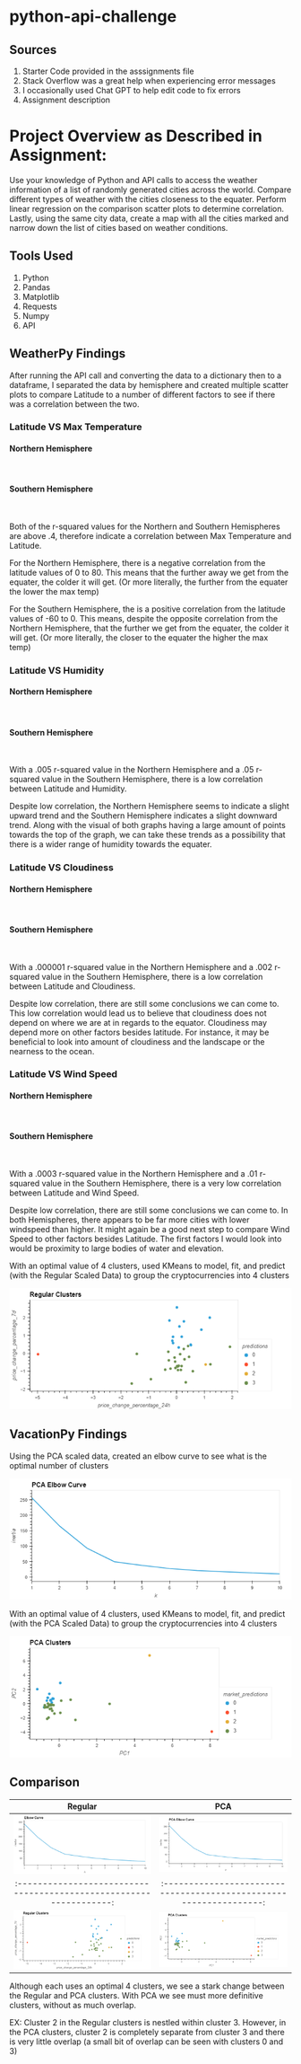 # python-api-challenge

## Sources

1. Starter Code provided in the asssignments file
2. Stack Overflow was a great help when experiencing error messages
3. I occasionally used Chat GPT to help edit code to fix errors
4. Assignment description

# Project Overview as Described in Assignment:

Use your knowledge of Python and API calls to access the weather information of a list of randomly generated cities across the world. Compare different types of weather with the cities closeness to the equater. Perform linear regression on the comparison scatter plots to determine correlation. Lastly, using the same city data, create a map with all the cities marked and narrow down the list of cities based on weather conditions.

## Tools Used
1. Python
2. Pandas
3. Matplotlib
4. Requests
5. Numpy
6. API

## WeatherPy Findings

After running the API call and converting the data to a dictionary then to a dataframe, I separated the data by hemisphere and created multiple scatter plots to compare Latitude to a number of different factors to see if there was a correlation between the two.

### Latitude VS Max Temperature

#### Northern Hemisphere
![]()

#### Southern Hemisphere
![]()

Both of the r-squared values for the Northern and Southern Hemispheres are above .4, therefore indicate a correlation between Max Temperature and Latitude.

For the Northern Hemisphere, there is a negative correlation from the latitude values of 0 to 80. This means that the further away we get from the equater, the colder it will get. (Or more literally, the further from the equater the lower the max temp)

For the Southern Hemisphere, the is a positive correlation from the latitude values of -60 to 0. This means, despite the opposite correlation from the Northern Hemisphere, that the further we get from the equater, the colder it will get. (Or more literally, the closer to the equater the higher the max temp)

### Latitude VS Humidity

#### Northern Hemisphere
![]()

#### Southern Hemisphere
![]()

With a .005 r-squared value in the Northern Hemisphere and a .05 r-squared value in the Southern Hemisphere, there is a low correlation between Latitude and Humidity.

Despite low correlation, the Northern Hemisphere seems to indicate a slight upward trend and the Southern Hemisphere indicates a slight downward trend. Along with the visual of both graphs having a large amount of points towards the top of the graph, we can take these trends as a possibility that there is a wider range of humidity towards the equater.

### Latitude VS Cloudiness

#### Northern Hemisphere
![]()

#### Southern Hemisphere
![]()

With a .000001 r-squared value in the Northern Hemisphere and a .002 r-squared value in the Southern Hemisphere, there is a low correlation between Latitude and Cloudiness.

Despite low correlation, there are still some conclusions we can come to. This low correlation would lead us to believe that cloudiness does not depend on where we are at in regards to the equator. Cloudiness may depend more on other factors besides latitude. For instance, it may be beneficial to look into amount of cloudiness and the landscape or the nearness to the ocean.

### Latitude VS Wind Speed

#### Northern Hemisphere
![]()

#### Southern Hemisphere
![]()

With a .0003 r-squared value in the Northern Hemisphere and a .01 r-squared value in the Southern Hemisphere, there is a very low correlation between Latitude and Wind Speed.

Despite low correlation, there are still some conclusions we can come to. In both Hemispheres, there appears to be far more cities with lower windspeed than higher. It might again be a good next step to compare Wind Speed to other factors besides Latitude. The first factors I would look into would be proximity to large bodies of water and elevation.

With an optimal value of 4 clusters, used KMeans to model, fit, and predict (with the Regular Scaled Data) to group the cryptocurrencies into 4 clusters

![reg_clusters](https://github.com/beccasolomon22/CryptoClustering/blob/main/Images/Reg_Clusters.png) 

## VacationPy Findings

Using the PCA scaled data, created an elbow curve to see what is the optimal number of clusters

![pca_elbow](https://github.com/beccasolomon22/CryptoClustering/blob/main/Images/PCA_Elbow.png) 

With an optimal value of 4 clusters, used KMeans to model, fit, and predict (with the PCA Scaled Data) to group the cryptocurrencies into 4 clusters

![pca_clusters](https://github.com/beccasolomon22/CryptoClustering/blob/main/Images/PCA_Clusters.png) 

## Comparison

Regular          |   PCA
:-----------------------------------------------------------------:|:-----------------------------------------------------------------:
![reg_elbow](https://github.com/beccasolomon22/CryptoClustering/blob/main/Images/Reg_Elbow.png) | ![pca_elbow](https://github.com/beccasolomon22/CryptoClustering/blob/main/Images/PCA_Elbow.png) 
:-----------------------------------------------------------------:|:-----------------------------------------------------------------:
![reg_clusters](https://github.com/beccasolomon22/CryptoClustering/blob/main/Images/Reg_Clusters.png)   | ![pca_clusters](https://github.com/beccasolomon22/CryptoClustering/blob/main/Images/PCA_Clusters.png) 

Although each uses an optimal 4 clusters, we see a stark change between the Regular and PCA clusters. With PCA we see must more definitive clusters, without as much overlap. 

EX: Cluster 2 in the Regular clusters is nestled within cluster 3. However, in the PCA clusters, cluster 2 is completely separate from cluster 3 and there is very little overlap (a small bit of overlap can be seen with clusters 0 and 3)
